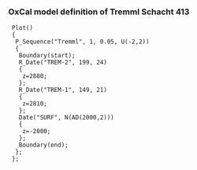 ### OxCal model definition of Tremml Schacht 413
```
 Plot()
 {
  P_Sequence("Tremml", 1, 0.05, U(-2,2))
  {
   Boundary(start);
   R_Date("TREM-2", 199, 24)
   {
    z=2880;
   };
   R_Date("TREM-1", 149, 21)
   {
    z=2810;
   };
   Date("SURF", N(AD(2000,2)))
   {
    z=-2000;
   };
   Boundary(end);
  };
 };
```